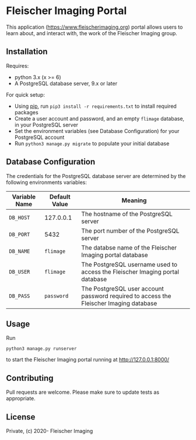 # Fleischer Imaging Portal

This application (https://www.fleischerimaging.org) portal allows users to learn about, and interact with, the work of the Fleischer Imaging group.

## Installation

Requires:
- python 3.x (x >= 6)
- A PostgreSQL database server, 9.x or later

For quick setup:
- Using [pip](https://pip.pypa.io/en/stable/), run `pip3 install -r requirements.txt` to install required packages
- Create a user account and password, and an empty `flimage` database, in your PostgreSQL server
- Set the environment variables (see Database Configuration) for your PostgreSQL account
- Run `python3 manage.py migrate` to populate your initial database

## Database Configuration

The credentials for the PostgreSQL database server are determined by the following environments variables:

| Variable Name | Default Value  | Meaning  |
|---|---|---|
| `DB_HOST` | 127.0.0.1 | The hostname of the PostgreSQL server |
| `DB_PORT` | 5432 | The port number of the PostgreSQL server  |
| `DB_NAME` | `flimage` | The databse name of the Fleischer Imaging portal database |
| `DB_USER` | `flimage` | The PostgreSQL username used to access the Fleischer Imaging portal database |
| `DB_PASS` | `password` | The PostgreSQL user account password required to access the Fleischer Imaging database |

## Usage

Run

```
python3 manage.py runserver
```

to start the Fleischer Imaging portal running at http://127.0.0.1:8000/

## Contributing

Pull requests are welcome. Please make sure to update tests as appropriate.

## License

Private, (c) 2020- Fleischer Imaging
